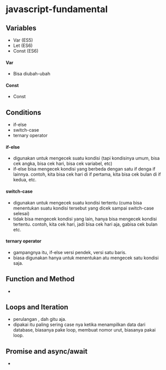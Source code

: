 # javascript-fundamental

## Variables
- Var (ES5)
- Let (ES6)
- Const (ES6)

#### Var
- Bisa diubah-ubah

#### Const
- Const


## Conditions
- if-else
- switch-case
- ternary operator

#### if-else
- digunakan untuk mengecek suatu kondisi (tapi kondisinya umum, bisa cek angka, bisa cek hari, bisa cek variabel, etc)
- if-else bisa mengecek kondisi yang berbeda dengan satu if denga if lainnya. contoh, kita bisa cek hari di if pertama, kita bisa cek bulan di if kedua, etc.
#### switch-case
- digunakan untuk mengecek suatu kondisi tertentu (cuma bisa menentukan suatu kondisi tersebut yang dicek sampai switch-case selesai)
- tidak bisa mengecek kondisi yang lain, hanya bisa mengecek kondisi tertentu. contoh, kita cek hari, jadi bisa cek hari aja, gabisa cek bulan etc.
#### ternary operator
- gampangnya itu, if-else versi pendek, versi satu baris.
- biasa digunakan hanya untuk menentukan atu mengecek satu kondisi saja.

## Function and Method
- 

## Loops and Iteration
- perulangan , dah gitu aja.
- dipakai itu paling sering case nya ketika menampilkan data dari database, biasanya pake loop, membuat nomor urut, biasanya pakai loop.


## Promise and async/await
-